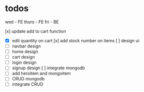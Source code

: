# todos
wed - FE
thurs - FE
fri - BE

[x] update add to cart function
- [x] edit quantity on cart
[x] add stock number on items
[ ] design ui
- [ ] navbar design
- [ ] home design
- [ ] cart design
- [ ] login design
- [ ] signup design
[ ] integrate mongodb
- [ ] add heroitem and mongoitem
- [ ] CRUD mongodb
- [ ] integrate CRUD 